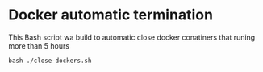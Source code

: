 
# Docker automatic termination

This Bash script wa build to automatic close docker conatiners that runing more than 5 hours

```
bash ./close-dockers.sh
```
